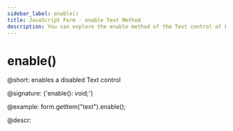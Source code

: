 ```yaml
---
sidebar_label: enable()
title: JavaScript Form - enable Text Method 
description: You can explore the enable method of the Text control of Form in the documentation of the DHTMLX JavaScript UI library. Browse developer guides and API reference, try out code examples and live demos, and download a free 30-day evaluation version of DHTMLX Suite 7.
---
```


# enable()

@short: enables a disabled Text control

@signature: {'enable(): void;'}

@example:
form.getItem("text").enable();

@descr:
